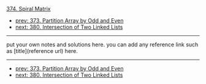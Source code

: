 [374. Spiral Matrix](http://www.lintcode.com/problem/spiral-matrix)

- [prev: 373. Partition Array by Odd and Even](373-partition-array-by-odd-and-even.md)
- [next: 380. Intersection of Two Linked Lists](380-intersection-of-two-linked-lists.md)

---

put your own notes and solutions here.
you can add any reference link such as [title](reference url) here.

---

- [prev: 373. Partition Array by Odd and Even](373-partition-array-by-odd-and-even.md)
- [next: 380. Intersection of Two Linked Lists](380-intersection-of-two-linked-lists.md)
